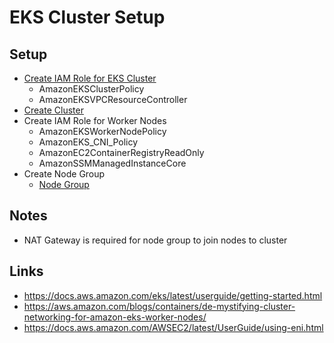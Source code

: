 # EKS Cluster Setup

## Setup

* [Create IAM Role for EKS Cluster](https://docs.aws.amazon.com/eks/latest/userguide/service_IAM_role.html#create-service-role)
  * AmazonEKSClusterPolicy
  * AmazonEKSVPCResourceController
* [Create Cluster](https://docs.aws.amazon.com/eks/latest/userguide/create-cluster.html)
* Create IAM Role for Worker Nodes
  * AmazonEKSWorkerNodePolicy
  * AmazonEKS_CNI_Policy
  * AmazonEC2ContainerRegistryReadOnly
  * AmazonSSMManagedInstanceCore
* Create Node Group
  * [Node Group](https://docs.aws.amazon.com/eks/latest/userguide/managed-node-groups.html)

## Notes
* NAT Gateway is required for node group to join nodes to cluster

## Links

* https://docs.aws.amazon.com/eks/latest/userguide/getting-started.html
* https://aws.amazon.com/blogs/containers/de-mystifying-cluster-networking-for-amazon-eks-worker-nodes/
* https://docs.aws.amazon.com/AWSEC2/latest/UserGuide/using-eni.html
